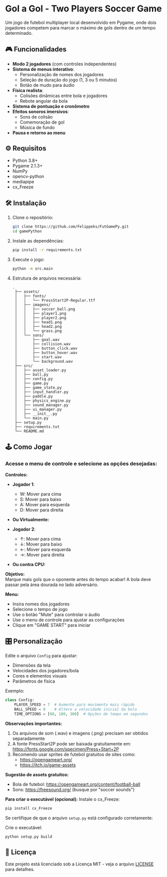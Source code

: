 # Gol a Gol - Two Players Soccer Game

Um jogo de futebol multiplayer local desenvolvido em Pygame, onde dois jogadores competem para marcar o máximo de gols dentro de um tempo determinado.


## 🎮 Funcionalidades

- **Modo 2 jogadores** (com controles independentes)
- **Sistema de menus interativo**:
  - Personalização de nomes dos jogadores
  - Seleção de duração do jogo (1, 3 ou 5 minutos)
  - Botão de mudo para áudio
- **Física realista**:
  - Colisões dinâmicas entre bola e jogadores
  - Rebote angular da bola
- **Sistema de pontuação e cronômetro**
- **Efeitos sonoros imersivos**:
  - Sons de colisão
  - Comemoração de gol
  - Música de fundo
- **Pausa e retorno ao menu**

## ⚙️ Requisitos

- Python 3.8+
- Pygame 2.1.3+
- NumPy
- opencv-python
- mediapipe
- cx_Freeze

## 🛠 Instalação

1. Clone o repositório:
   ```bash
   git clone https://github.com/Felippeks/FutGamePy.git
   cd gamePython
   ```

2. Instale as dependências:
   ```bash
   pip install -r requirements.txt
   ```
3. Execute o jogo:
   ```bash
   python -m src.main
   ```
   
4. Estrutura de arquivos necessária:
   ```
   .
    ├── assets/
    │   ├── fonts/
    │   │   └── PressStart2P-Regular.ttf
    │   ├── imagens/
    │   │   ├── soccer_ball.png
    │   │   ├── player1.png
    │   │   ├── player2.png
    │   │   ├── head1.png
    │   │   ├── head2.png
    │   │   └── grass.png
    │   └── sons/
    │       ├── goal.wav
    │       ├── collision.wav
    │       ├── button_click.wav
    │       ├── button_hover.wav
    │       ├── start.wav
    │       └── background.wav
    ├── src/
    │   ├── asset_loader.py
    │   ├── ball.py
    │   ├── config.py
    │   ├── game.py
    │   ├── game_state.py
    │   ├── input_handler.py
    │   ├── paddle.py
    │   ├── physics_engine.py
    │   ├── sound_manager.py
    │   ├── ui_manager.py
    │   ├── __init__.py
    │   └── main.py
    ├── setup.py
    ├── requirements.txt
    └── README.md
   
   ```

## 🕹 Como Jogar
### Acesse o menu de controle e selecione as opções desejadas:

**Controles:**
- **Jogador 1**:
  - W: Mover para cima
  - S: Mover para baixo
  - A: Mover para esquerda
  - D: Mover para direita
- **Ou Virtualmente:**


- **Jogador 2**:
  - ↑: Mover para cima
  - ↓: Mover para baixo
  - ←: Mover para esquerda
  - →: Mover para direita
- **Ou contra CPU:**

**Objetivo:**  
Marque mais gols que o oponente antes do tempo acabar! A bola deve passar pela área dourada no lado adversário.

**Menu:**
- Insira nomes dos jogadores
- Selecione o tempo de jogo
- Use o botão "Mute" para controlar o áudio
- Use o menu de controle para ajustar as configurações
- Clique em "GAME START" para iniciar

## 🎛 Personalização

Edite o arquivo `Config` para ajustar:
- Dimensões da tela
- Velocidades dos jogadores/bola
- Cores e elementos visuais
- Parâmetros de física

Exemplo:
```python
class Config:
    PLAYER_SPEED = 7  # Aumente para movimento mais rápido
    BALL_SPEED = 8    # Altere a velocidade inicial da bola
    TIME_OPTIONS = [60, 180, 300]  # Opções de tempo em segundos
```

**Observações importantes:**
1. Os arquivos de som (.wav) e imagens (.png) precisam ser obtidos separadamente
2. A fonte PressStart2P pode ser baixada gratuitamente em: https://fonts.google.com/specimen/Press+Start+2P
3. Recomendo usar sprites de futebol gratuitos de sites como:
   - https://opengameart.org/
   - https://itch.io/game-assets

**Sugestão de assets gratuitos:**
- Bola de futebol: https://opengameart.org/content/football-ball
- Sons: https://freesound.org/ (busque por "soccer sounds")

**Para criar o executável (opcional):**
Instale o cx_Freeze:
```bash
pip install cx_Freeze
```
Se certifique de que o arquivo `setup.py` está configurado corretamente:

Crie o executável:
```bash
python setup.py build
```

## 📄 Licença

Este projeto está licenciado sob a Licença MIT - veja o arquivo [LICENSE](LICENSE) para detalhes.

